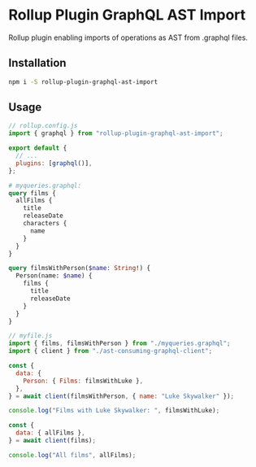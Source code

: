 # Rollup Plugin GraphQL AST Import

Rollup plugin enabling imports of operations as AST from .graphql files.

## Installation

```bash
npm i -S rollup-plugin-graphql-ast-import
```

## Usage

```javascript
// rollup.config.js
import { graphql } from "rollup-plugin-graphql-ast-import";

export default {
  // ...
  plugins: [graphql()],
};
```

```graphql
# myqueries.graphql:
query films {
  allFilms {
    title
    releaseDate
    characters {
      name
    }
  }
}

query filmsWithPerson($name: String!) {
  Person(name: $name) {
    films {
      title
      releaseDate
    }
  }
}
```

```javascript
// myfile.js
import { films, filmsWithPerson } from "./myqueries.graphql";
import { client } from "./ast-consuming-graphql-client";

const {
  data: {
    Person: { Films: filmsWithLuke },
  },
} = await client(filmsWithPerson, { name: "Luke Skywalker" });

console.log("Films with Luke Skywalker: ", filmsWithLuke);

const {
  data: { allFilms },
} = await client(films);

console.log("All films", allFilms);
```
